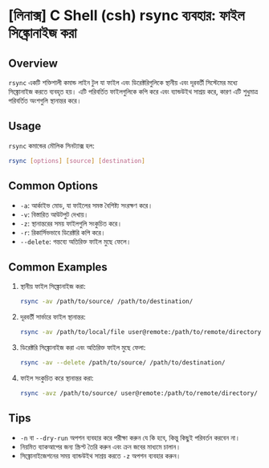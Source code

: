 # [লিনাক্স] C Shell (csh) rsync ব্যবহার: ফাইল সিঙ্ক্রোনাইজ করা

## Overview
`rsync` একটি শক্তিশালী কমান্ড লাইন টুল যা ফাইল এবং ডিরেক্টরিগুলিকে স্থানীয় এবং দূরবর্তী সিস্টেমের মধ্যে সিঙ্ক্রোনাইজ করতে ব্যবহৃত হয়। এটি পরিবর্তিত ফাইলগুলিকে কপি করে এবং ব্যান্ডউইথ সাশ্রয় করে, কারণ এটি শুধুমাত্র পরিবর্তিত অংশগুলি স্থানান্তর করে।

## Usage
`rsync` কমান্ডের মৌলিক সিনট্যাক্স হল:

```bash
rsync [options] [source] [destination]
```

## Common Options
- `-a`: আর্কাইভ মোড, যা ফাইলের সমস্ত বৈশিষ্ট্য সংরক্ষণ করে।
- `-v`: বিস্তারিত আউটপুট দেখায়।
- `-z`: স্থানান্তরের সময় ফাইলগুলি সংকুচিত করে।
- `-r`: রিকার্সিভভাবে ডিরেক্টরি কপি করে।
- `--delete`: গন্তব্যে অতিরিক্ত ফাইল মুছে ফেলে।

## Common Examples
1. স্থানীয় ফাইল সিঙ্ক্রোনাইজ করা:
   ```bash
   rsync -av /path/to/source/ /path/to/destination/
   ```

2. দূরবর্তী সার্ভারে ফাইল স্থানান্তর:
   ```bash
   rsync -av /path/to/local/file user@remote:/path/to/remote/directory/
   ```

3. ডিরেক্টরি সিঙ্ক্রোনাইজ করা এবং অতিরিক্ত ফাইল মুছে ফেলা:
   ```bash
   rsync -av --delete /path/to/source/ /path/to/destination/
   ```

4. ফাইল সংকুচিত করে স্থানান্তর করা:
   ```bash
   rsync -avz /path/to/source/ user@remote:/path/to/remote/directory/
   ```

## Tips
- `-n` বা `--dry-run` অপশন ব্যবহার করে পরীক্ষা করুন যে কি হবে, কিন্তু কিছুই পরিবর্তন করবেন না।
- নিয়মিত ব্যাকআপের জন্য স্ক্রিপ্ট তৈরি করুন এবং ক্রন জবের মাধ্যমে চালান।
- সিঙ্ক্রোনাইজেশনের সময় ব্যান্ডউইথ সাশ্রয় করতে `-z` অপশন ব্যবহার করুন।